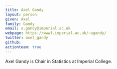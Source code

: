 ```yaml
---
title: Axel Gandy
layout: person
given: Axel
family: Gandy
email: a.gandy@imperial.ac.uk
webpage: https://wwwf.imperial.ac.uk/~agandy/
twitter: axel_gandy
github: 
actionteam: true
---
```


Axel Gandy is Chair in Statistics at Imperial College.
